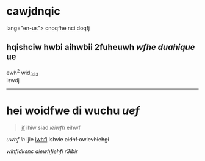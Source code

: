 <html>
<head>
<title> nwuofdncj </title>
</head>

<body>
<h1> cawjdnqic </h1>
<p> lang="en-us"> cnoqfhe nci doqfj </p>
<h2> hqishciw hwbi <b>aihwbii</b> 2fuheuwh <i>wfhe duahique</i> ue </h2>
<p> ewh<sup>2</sup>   wid<sub>333</sub> <br /> iswdj</p>
<hr />
<h1> hei <strong> woidfwe di </strong> wuchu<em> uef </em></h1>
<blockquote cite="www.bilibili.com"> <p><abbr title="ifhiw">if</abbr> ihiw siad <cite> ieiwfh </cite> eihwf </p>
</blockquote>
<p> <dfn>uwhf ih</dfn> ijie <ins> iwhfi</ins>   ishvie <del> aidhf </del>owie<s>vhiehgi</s></p>
<address> wihfidksnc
aiewhfiehfi r3ibir</address>
</body>
</html>
